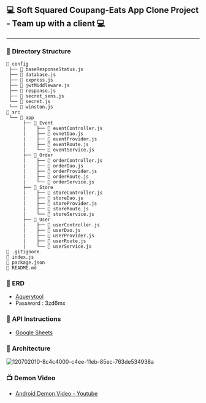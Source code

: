 ## :computer: Soft Squared Coupang-Eats App Clone Project - Team up with a client :computer:

---

### :open_file_folder: Directory Structure


```
📂 config
 ├── 📄 baseResponseStatus.js
 ├── 📄 database.js  
 ├── 📄 express.js
 ├── 📄 jwtMiddleware.js
 ├── 📄 response.js
 ├── 📄 secret_sens.js
 └── 📄 secret.js
 └── 📄 winston.js
📂 src
 └── 📂 app           			
      ├── 📂 Event       		
      |    ├── 📄 eventController.js          	
      |    ├── 📄 evnetDao.js 		
      |    ├── 📄 eventProvider.js   		
      |    ├── 📄 eventRoute.js   		 
      |    └── 📄 eventService.js   		 
      ├── 📂 Order          		
      |    ├── 📄 orderController.js          	
      |    ├── 📄 orderDao.js 		
      |    ├── 📄 orderProvider.js   		
      |    ├── 📄 orderRoute.js   		 
      |    └── 📄 orderService.js   	
      ├── 📂 Store         		
      |    ├── 📄 storeController.js          	
      |    ├── 📄 storeDao.js 		
      |    ├── 📄 storeProvider.js   		
      |    ├── 📄 storeRoute.js   		 
      |    └── 📄 storeService.js   	
      ├── 📂 User          		
      |    ├── 📄 userController.js          	
      |    ├── 📄 userDao.js 		
      |    ├── 📄 userProvider.js   		
      |    ├── 📄 userRoute.js   		 
      |    └── 📄 userService.js   	 
📄 .gitignore                     		
📄 index.js   
📄 package.json                      
📄 README.md
```

### :blue_book: ERD
- [Aquerytool](https://aquerytool.com/aquerymain/index/?rurl=91056c05-a747-487d-aa16-29b964cdb702)
- Password : 3zd6mx


### :green_book: API Instructions
- [Google Sheets](https://docs.google.com/spreadsheets/d/1KVFPZ15A3MiagHNEpMg4rcOq1A4MKns8w40QfCYCqbg/edit?usp=sharing)


### :page_with_curl: Architecture

![120702010-8c4c4000-c4ee-11eb-85ec-763de534938a](https://user-images.githubusercontent.com/75744297/131079222-9789fc68-41a4-4ba3-990e-2ef2259f12ef.png)


### :tv: Demon Video
- [Android Demon Video - Youtube](https://www.youtube.com/watch?v=ascaYjD3gkc)

